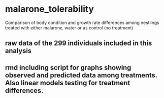 # malarone_tolerability

Comparison of body condition and growth rate differences among nestlings treated with either malarone, water or as control (no treatment)

## raw data of the 299 individuals included in this analysis 

## rmd including script for graphs showing observed and predicted data among treatments. Also linear models testing for treatment differences.
